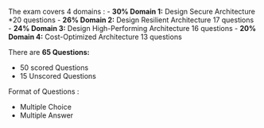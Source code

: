 
The exam covers 4 domains : 
	 - **30% Domain 1:** Design Secure Architecture
		*20 questions
	-  **26% Domain 2:** Design Resilient Architecture
		17 questions
	-  **24% Domain 3:** Design High-Performing Architecture
		16 questions
	-  **20% Domain 4:**  Cost-Optimized Architecture
		13 questions
		
There are **65 Questions:**
* 50 scored Questions
* 15 Unscored Questions

Format of Questions : 
* Multiple Choice
* Multiple Answer